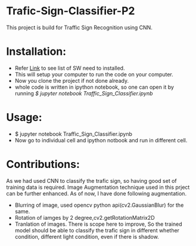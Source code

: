 # Trafic-Sign-Classifier-P2
This project is build for  Traffic Sign Recognition using CNN.
# Installation:
* Refer [Link](https://github.com/udacity/CarND-Term1-Starter-Kit/blob/master/doc/configure_via_anaconda.md) to see list of SW need to installed.
* This will setup your computer to run the code on your computer.
* Now you clone the project if not done already.
* whole code is written in ipython notebook, so one can open it by running *$ jupyter notebook Traffic_Sign_Classifier.ipynb*

# Usage:
* $ jupyter notebook Traffic_Sign_Classifier.ipynb
* Now go to individual cell and ipython notbook and run in different cell.


# Contributions:
As we had used CNN to classify the trafic sign, so having good set of training data is required. Image Augmentation technique used in this prject
can be further enhanced. As of now, I have done following augmentation.
* Blurring of image, used opencv python api(cv2.GaussianBlur) for the same.
* Rotation of iamges by 2 degree,cv2.getRotationMatrix2D
* Tranlation of images.
There is scope here to improve, So the trained model should be able to classify the trafic sign in different whether condition, different light
condition, even if there is shadow. 
